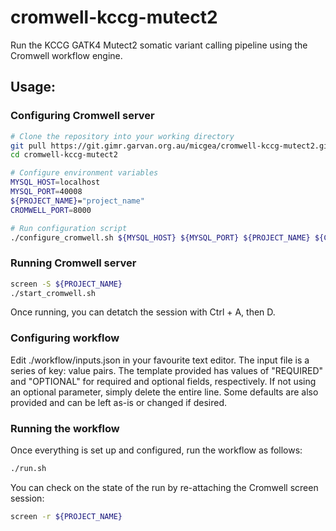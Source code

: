 # cromwell-kccg-mutect2

Run the KCCG GATK4 Mutect2 somatic variant calling pipeline using the Cromwell workflow engine.

## Usage:

### Configuring Cromwell server

```bash
# Clone the repository into your working directory
git pull https://git.gimr.garvan.org.au/micgea/cromwell-kccg-mutect2.git
cd cromwell-kccg-mutect2

# Configure environment variables
MYSQL_HOST=localhost
MYSQL_PORT=40008
${PROJECT_NAME}="project_name"
CROMWELL_PORT=8000

# Run configuration script
./configure_cromwell.sh ${MYSQL_HOST} ${MYSQL_PORT} ${PROJECT_NAME} ${CROMWELL_PORT}
```

### Running Cromwell server

```bash
screen -S ${PROJECT_NAME}
./start_cromwell.sh
```

Once running, you can detatch the session with Ctrl + A, then D.

### Configuring workflow

Edit ./workflow/inputs.json in your favourite text editor. The input file is a series of key: value pairs. The template provided has values of "REQUIRED" and "OPTIONAL" for required and optional fields, respectively. If not using an optional parameter, simply delete the entire line. Some defaults are also provided and can be left as-is or changed if desired.

### Running the workflow

Once everything is set up and configured, run the workflow as follows:

```bash
./run.sh
```

You can check on the state of the run by re-attaching the Cromwell screen session:

```bash
screen -r ${PROJECT_NAME}
```